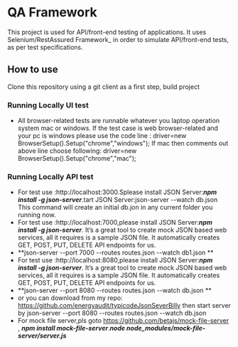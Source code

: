 # QA Framework

This project is used for API/front-end testing of applications. It uses Selenium/RestAssured Framework_ in order to simulate API/front-end tests, as per test specifications.

## How to use

Clone this repository using a git client as a first step, build project

### Running Locally UI test
- All browser-related tests are runnable whatever you laptop operation system mac or windows.  If the test case is web browser-related and your pc  is windows please use the code line :
  driver=new BrowserSetup().Setup("chrome","windows");
  If mac  then comments out above line choose following:
  driver=new BrowserSetup().Setup("chrome","mac");
 
### Running Locally API test
- For test use :http://localhost:3000.Splease install JSON Server:_**npm install -g json-server**_.tart JSON Server:json-server --watch db.json
  This command will create an initial db.jon in any current folder you running now.
- For test use :http://localhost:7000,please install JSON Server:_**npm install -g json-server**_. It’s a great tool to create mock JSON based web services, all it requires is a sample JSON file. It automatically creates GET, POST, PUT, DELETE API endpoints for us. 
- **json-server --port 7000 --routes routes.json --watch db1.json ** 
- For test use :http://localhost:8080,please install JSON Server:_**npm install -g json-server**_. It’s a great tool to create mock JSON based web services, all it requires is a sample JSON file. It automatically creates GET, POST, PUT, DELETE API endpoints for us. 
- **json-server --port 8080 --routes routes.json --watch db.json ** 
- or you can download from my repo: https://github.com/energyaudit/typicodeJsonSeverBilly  then start server by json-server --port 8080 --routes routes.json --watch db.json
- For mock file server,pls goto https://github.com/betajs/mock-file-server ,
  _**npm install mock-file-server**_._**node node_modules/mock-file-server/server.js**_
